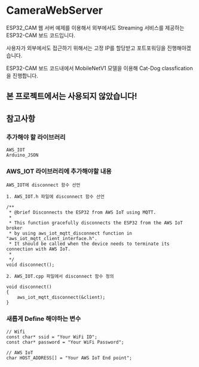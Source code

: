 # CameraWebServer
ESP32_CAM 웹 서버 예제를 이용해서 외부에서도 Streaming 서비스를 제공하는 ESP32-CAM 보드 코드입니다.  


사용자가 외부에서도 접근하기 위해서는 고정 IP를 할당받고 포트포워딩을 진행해야겠습니다.


ESP32-CAM 보드 코드내에서 MobileNetV1 모델을 이용해 Cat-Dog classfication을 진행합니다.


## 본 프로젝트에서는 사용되지 않았습니다!

## 참고사항

### 추가해야 할 라이브러리
```
AWS_IOT
Arduino_JSON
```

### AWS_IOT 라이브러리에 추가해야할 내용
```
AWS_IOT에 disconnect 함수 선언

1. AWS_IOT.h 파일에 disconnect 함수 선언

/**
 * @brief Disconnects the ESP32 from AWS IoT using MQTT.
 * 
 * This function gracefully disconnects the ESP32 from the AWS IoT broker
 * by using aws_iot_mqtt_disconnect function in "aws_iot_mqtt_client_interface.h". 
 * It should be called when the device needs to terminate its connection with AWS IoT.
 * 
 */
void disconnect();

2. AWS_IOT.cpp 파일에서 disconnect 함수 정의

void disconnect()
{
    aws_iot_mqtt_disconnect(&client);
}

```

### 새롭게 Define 해야하는 변수
```
// Wifi
const char* ssid = "Your WiFi ID";
const char* password = "Your WiFi Password";

// AWS IoT
char HOST_ADDRESS[] = "Your AWS IoT End point";
```



